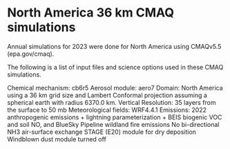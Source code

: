 North America 36 km CMAQ simulations
====================================

Annual simulations for 2023 were done for North America using CMAQv5.5 (epa.gov/cmaq).

The following is a list of input files and science options used in these CMAQ simulations.

Chemical mechanism: cb6r5
Aerosol module: aero7
Domain: North America using a 36 km grid size and Lambert Conformal projection assuming a spherical earth with radius 6370.0 km.
Vertical Resolution: 35 layers from the surface to 50 mb
Meteorological fields: WRF4.4.1
Emissions: 2022 anthropogenic emissions + lightning parameterization + BEIS biogenic VOC and soil NO, and BlueSky Pipeline wildland fire emissions
No bi-directional NH3 air-surface exchange
STAGE (E20) module for dry deposition
Windblown dust module turned off
